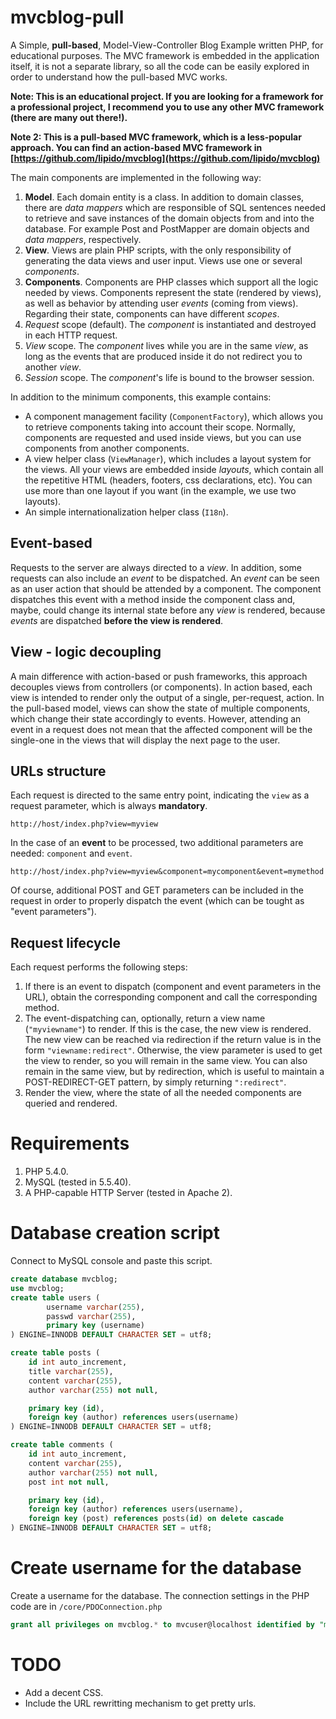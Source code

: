 mvcblog-pull
============

A Simple, **pull-based**, Model-View-Controller Blog Example written PHP, for
educational purposes. The MVC framework is embedded in the application itself,
it is not a separate library, so all the code can be easily explored in order to
understand how the pull-based MVC works.

**Note: This is an educational project. If you are looking for a framework for a
professional project, I recommend you to use any other MVC framework (there
are many out there!).**

**Note 2: This is a pull-based MVC framework, which is a less-popular approach.
You can find an action-based MVC framework in [https://github.com/lipido/mvcblog](https://github.com/lipido/mvcblog)**

The main components are implemented in the following way:

1. **Model**. Each domain entity is a class. In addition to domain classes,
there are _data mappers_ which are responsible of SQL sentences needed to
retrieve and save instances of the domain objects from and into the database.
For example Post and PostMapper are domain objects and _data mappers_,
respectively.
2. **View**. Views are plain PHP scripts, with the only responsibility of
generating the data views and user input. Views use one or several *components*.
3. **Components**. Components are PHP classes which
support all the logic needed by views. Components represent the state (rendered
by views), as well as behavior by attending user *events* (coming from
views). Regarding their state, components can have different *scopes*.
  1. *Request* scope (default). The *component* is instantiated and destroyed
	in each HTTP request.
  2. *View* scope. The *component* lives while you are in the same *view*, as long as
	the events that are produced inside it do not redirect you to another *view*.
  3. *Session* scope. The *component*'s life is bound to the browser session.


In addition to the minimum components, this example contains:
- A component management facility (`ComponentFactory`), which allows you to
retrieve components taking into account their scope. Normally, components are
requested and used inside views, but you can use components from another
components.
- A view helper class (`ViewManager`), which includes a layout system for the views.
	All your views are embedded inside _layouts_, which contain all the repetitive
	HTML (headers, footers, css declarations, etc). You can use more than one
	layout if you want (in the example, we use two layouts).
- An simple internationalization helper class (`I18n`).

## Event-based
Requests to the server are always directed to a *view*. In addition, some
requests can also include an *event* to be dispatched. An *event* can be seen as
an user action that should be attended by a component. The component dispatches
this event with a method inside the component class and, maybe, could change its
internal state before any *view* is rendered, because *events* are dispatched
**before the view is rendered**.

## View - logic decoupling
A main difference with action-based or push frameworks, this approach decouples
views from controllers (or components). In action based, each view is intended
to render only the output of a single, per-request, action. In the pull-based
model, views can show the state of multiple components, which change their state
accordingly to events. However, attending an event in a request does not mean
that the affected component will be the single-one in the views that will display
the next page to the user.

## URLs structure
Each request is directed to the same entry point, indicating the `view` as a
request parameter, which is always **mandatory**.

```
http://host/index.php?view=myview
```

In the case of an **event** to be processed, two additional parameters are
needed: `component` and `event`.

```
http://host/index.php?view=myview&component=mycomponent&event=mymethod
```

Of course, additional POST and GET parameters can be included in the request in
order to properly dispatch the event (which can be tought as "event
parameters").

## Request lifecycle

Each request performs the following steps:

1. If there is an event to dispatch (component and event parameters in the URL),
obtain the corresponding component and call the corresponding method.
2. The event-dispatching can, optionally, return a view name (`"myviewname"`) to
render. If this is the case, the new view is rendered. The new view can be
reached via redirection if the return value is in the form
`"viewname:redirect"`. Otherwise, the view parameter is used to get the view to
render, so you will remain in the same view. You can also remain in the same
view, but by redirection, which is useful to maintain a POST-REDIRECT-GET
pattern, by simply returning `":redirect"`.
3. Render the view, where the state of all the needed components are queried and rendered.


# Requirements
1. PHP 5.4.0.
2. MySQL (tested in 5.5.40).
3. A PHP-capable HTTP Server (tested in Apache 2).

# Database creation script
Connect to MySQL console and paste this script.
```sql
create database mvcblog;
use mvcblog;
create table users (
		username varchar(255),
		passwd varchar(255),
		primary key (username)
) ENGINE=INNODB DEFAULT CHARACTER SET = utf8;

create table posts (
	id int auto_increment,
	title varchar(255),
	content varchar(255),
	author varchar(255) not null,

	primary key (id),
	foreign key (author) references users(username)
) ENGINE=INNODB DEFAULT CHARACTER SET = utf8;

create table comments (
	id int auto_increment,	 
	content varchar(255),
	author varchar(255) not null,
	post int not null,

	primary key (id),
	foreign key (author) references users(username),
	foreign key (post) references posts(id) on delete cascade
) ENGINE=INNODB DEFAULT CHARACTER SET = utf8;
```
# Create username for the database
Create a username for the database. The connection settings in the PHP code are
in `/core/PDOConnection.php`

```sql
grant all privileges on mvcblog.* to mvcuser@localhost identified by "mvcblogpass";
```

# TODO

- Add a decent CSS.
- Include the URL rewritting mechanism to get pretty urls.
